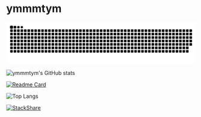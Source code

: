 # ymmmtym

![GitHub Snake Light](dist/github-snake.svg#gh-light-mode-only)

![ymmmtym's GitHub stats](https://github-readme-stats.vercel.app/api?username=ymmmtym&count_private=true&show_icons=true&theme=cobalt)

[![Readme Card](https://github-readme-stats.vercel.app/api/pin/?username=ymmmtym&repo=ymmmtym.github.io&show_owner=true)](https://github.com/ymmmtym/ymmmtym.github.io)

![Top Langs](https://github-readme-stats.vercel.app/api/top-langs/?username=ymmmtym)

[![StackShare](http://img.shields.io/badge/tech-stack-0690fa.svg?style=flat)](https://stackshare.io/ymmmtym/my-stack)
